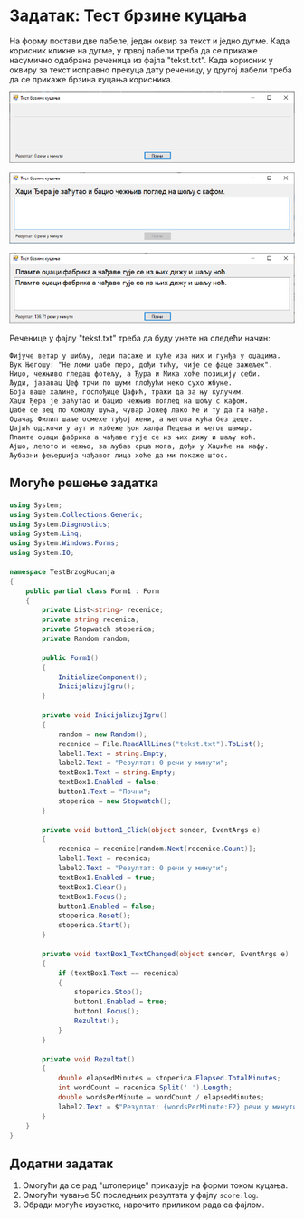 # Задатак: Тест брзине куцања

На форму постави две лабеле, један оквир за текст и једно дугме. Када корисник
кликне на дугме, у првој лабели треба да се прикаже насумично одабрана реченица
из фајла "tekst.txt". Када корисник у оквиру за текст исправно прекуца дату
реченицу, у другој лабели треба да се прикаже брзина куцања корисника.

![Задатак - Тест брзине куцања](./images/zadatak_typing_test1.png)

![Задатак - Тест брзине куцања](./images/zadatak_typing_test2.png)

![Задатак - Тест брзине куцања](./images/zadatak_typing_test3.png)

Реченице у фајлу "tekst.txt" треба да буду унете на следећи начин:

```text
Фијуче ветар у шибљу, леди пасаже и куће иза њих и гунђа у оџацима.
Вук Његошу: "Не ломи џабе перо, дођи тићу, чије се фаце зажељех".
Ниџо, чежњиво гледаш фотељу, а Ђура и Мика хоће позицију себи.
Људи, јазавац Џеф трчи по шуми глођући неко сухо жбуње.
Боја ваше хаљине, госпођице Џафић, тражи да за њу кулучим.
Хаџи Ђера је заћутао и бацио чежњив поглед на шољу с кафом.
Џабе се зец по Хомољу шуња, чувар Јожеф лако ће и ту да га нађе.
Оџачар Филип шаље осмехе туђој жени, а његова кућа без деце.
Џајић одскочи у аут и избеже ђон халфа Пецеља и његов шамар.
Пламте оџаци фабрика а чађаве гује се из њих дижу и шаљу ноћ.
Ајшо, лепото и чежњо, за љубав срца мога, дођи у Хаџиће на кафу.
Љубазни фењерџија чађавог лица хоће да ми покаже штос.
```

## Могуће решење задатка

```cs
using System;
using System.Collections.Generic;
using System.Diagnostics;
using System.Linq;
using System.Windows.Forms;
using System.IO;

namespace TestBrzogKucanja
{
    public partial class Form1 : Form
    {
        private List<string> recenice;
        private string recenica;
        private Stopwatch stoperica;
        private Random random;

        public Form1()
        {
            InitializeComponent();
            InicijalizujIgru();
        }

        private void InicijalizujIgru()
        {
            random = new Random();
            recenice = File.ReadAllLines("tekst.txt").ToList();
            label1.Text = string.Empty;
            label2.Text = "Резултат: 0 речи у минути";
            textBox1.Text = string.Empty;
            textBox1.Enabled = false;
            button1.Text = "Почни";
            stoperica = new Stopwatch();
        }

        private void button1_Click(object sender, EventArgs e)
        {
            recenica = recenice[random.Next(recenice.Count)];
            label1.Text = recenica;
            label2.Text = "Резултат: 0 речи у минути";
            textBox1.Enabled = true;
            textBox1.Clear();
            textBox1.Focus();
            button1.Enabled = false;
            stoperica.Reset();
            stoperica.Start();
        }

        private void textBox1_TextChanged(object sender, EventArgs e)
        {
            if (textBox1.Text == recenica)
            {
                stoperica.Stop();
                button1.Enabled = true;
                button1.Focus();
                Rezultat();
            }
        }

        private void Rezultat()
        {
            double elapsedMinutes = stoperica.Elapsed.TotalMinutes;
            int wordCount = recenica.Split(' ').Length;
            double wordsPerMinute = wordCount / elapsedMinutes;
            label2.Text = $"Резултат: {wordsPerMinute:F2} речи у минути";
        }
    }
}
```

## Додатни задатак

1. Омогући да се рад "штоперице" приказује на форми током куцања.
2. Омогући чување 50 последњих резултата у фајлу `score.log`.
3. Обради могуће изузетке, нарочито приликом рада са фајлом.
